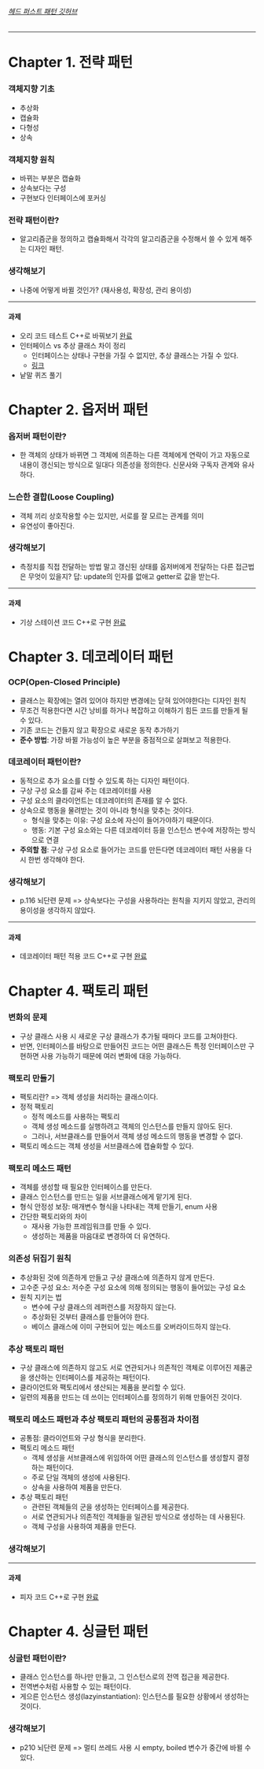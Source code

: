 ###### [헤드 퍼스트 패턴 깃허브](https://github.com/IT-Book-Organization/HeadFirst-DesignPattern)
* * *
Chapter 1. 전략 패턴
=========
### 객체지향 기초
  - 추상화
  - 캡슐화
  - 다형성
  - 상속
### 객체지향 원칙
  - 바뀌는 부분은 캡슐화
  - 상속보다는 구성
  - 구현보다 인터페이스에 포커싱
### 전략 패턴이란?
  - 알고리즘군을 정의하고 캡슐화해서 각각의  알고리즘군을 수정해서 쓸 수 있게 해주는 디자인 패턴.
### 생각해보기
  - 나중에 어떻게 바뀔 것인가? (재사용성, 확장성, 관리 용이성)
* * *
#### 과제
  - 오리 코드 테스트 C++로 바꿔보기 [완료](https://github.com/noodlechoi/DesignPattern/tree/main/Practice/Chapter1)
  - 인터페이스 vs 추상 클래스 차이 정리
    + 인터페이스는 상태나 구현을 가질 수 없지만, 추상 클래스는 가질 수 있다.
    + [링크](https://velog.io/@hyongti/C%EC%B6%94%EC%83%81%ED%81%B4%EB%9E%98%EC%8A%A4-vs.-%EC%9D%B8%ED%84%B0%ED%8E%98%EC%9D%B4%EC%8A%A4-%ED%81%B4%EB%9E%98%EC%8A%A4)
  - 낱말 퀴즈 풀기


Chapter 2.  옵저버 패턴
=========
### 옵저버 패턴이란?
  - 한 객체의 상태가 바뀌면 그 객체에 의존하는 다른 객체에게 연락이 가고 자동으로 내용이 갱신되는 방식으로 일대다 의존성을 정의한다. 신문사와 구독자 관계와 유사하다.
### 느슨한 결합(Loose Coupling)
  - 객체 끼리 상호작용할 수는 있지만, 서로를 잘 모르는 관계를 의미
  - 유연성이 좋아진다.
### 생각해보기
  - 측정치를 직접 전달하는 방법 말고 갱신된 상태를 옵저버에게 전달하는 다른 접근법은 무엇이 있을지? 답: update의 인자를 없애고 getter로 값을 받는다.
* * *
#### 과제
  - 기상 스테이션 코드 C++로 구현 [완료](https://github.com/noodlechoi/DesignPattern/tree/main/Practice/Chapter2)


Chapter 3.  데코레이터 패턴
=========
### OCP(Open-Closed Principle)
  - 클래스는 확장에는 열려 있어야 하지만 변경에는 닫혀 있어야한다는 디자인 원칙
  - 무조건 적용한다면 시간 낭비를 하거나 복잡하고 이해하기 힘든 코드를 만들게 될 수 있다.
  - 기존 코드는 건들지 않고 확장으로 새로운 동작 추가하기
  - **준수 방법**: 가장 바뀔 가능성이 높은 부분을 중점적으로 살펴보고 적용한다.
### 데코레이터 패턴이란?
  - 동적으로 추가 요소를 더할 수 있도록 하는 디자인 패턴이다.
  - 구상 구성 요소를 감싸 주는 데코레이터를 사용
  - 구성 요소의 클라이언트는 데코레이터의 존재를 알 수 없다.
  - 상속으로 행동을 물려받는 것이 아니라 형식을 맞추는 것이다.
    + 형식을 맞추는 이유: 구성 요소에 자신이 들어가야하기 때문이다.
    + 행동: 기본 구성 요소와는 다른 데코레이터 등을 인스턴스 변수에 저장하는 방식으로 연결
  - **주의할 점**: 구상 구성 요소로 들어가는 코드를 만든다면 데코레이터 패턴 사용을 다시 한번 생각해야 한다.
### 생각해보기
  - p.116 뇌단련 문제 => 상속보다는 구성을 사용하라는 원칙을 지키지 않았고, 관리의 용이성을 생각하지 않았다.
* * *
#### 과제
  - 데코레이터 패턴 적용 코드 C++로 구현 [완료](https://github.com/noodlechoi/DesignPattern/tree/main/Practice/Chapter3)


Chapter 4. 팩토리 패턴
=========
### 변화의 문제
  - 구상 클래스 사용 시 새로운 구상 클래스가 추가될 때마다 코드를 고쳐야한다.
  - 반면, 인터페이스를 바탕으로 만들어진 코드는 어떤 클래스든 특정 인터페이스만 구현하면 사용 가능하기 때문에 여러 변화에 대응 가능하다.
### 팩토리 만들기
  - 팩토리란? => 객체 생성을 처리하는 클래스이다.
  - 정적 팩토리
      + 정적 메소드를 사용하는 팩토리
      + 객체 생성 메소드를 실행하려고 객체의 인스턴스를 만들지 않아도 된다.
      + 그러나, 서브클래스를 만들어서 객체 생성 메소드의 행동을 변경할 수 없다.
  - 팩토리 메소드는 객체 생성을 서브클래스에 캡슐화할 수 있다.
### 팩토리 메소드 패턴
  - 객체를 생성할 때 필요한 인터페이스를 만든다.
  - 클래스 인스턴스를 만드는 일을 서브클래스에게 맡기게 된다.
  - 형식 안정성 보장: 매개변수 형식을 나타내는 객체 만들기, enum 사용
  - 간단한 팩토리와의 차이
    + 재사용 가능한 프레임워크를 만들 수 있다.
    + 생성하는 제품을 마음대로 변경하여 더 유연하다.
### 의존성 뒤집기 원칙
  - 추상화된 것에 의존하게 만들고 구상 클래스에 의존하지 않게 만든다.
  - 고수준 구성 요소: 저수준 구성 요소에 의해 정의되는 행동이 들어있는 구성 요소
  - 원칙 지키는 법
    + 변수에 구상 클래스의 레퍼런스를 저장하지 않는다.
    + 추상화된 것부터 클래스를 만들어야 한다.
    + 베이스 클래스에 이미 구현되어 있는 메소드를 오버라이드하지 않는다.
### 추상 팩토리 패턴
  - 구상 클래스에 의존하지 않고도 서로 연관되거나 의존적인 객체로 이루어진 제품군을 생산하는 인터페이스를 제공하는 패턴이다.
  - 클라이언트와 팩토리에서 생산되는 제품을 분리할 수 있다.
  - 일련의 제품을 만드는  데 쓰이는 인터페이스를 정의하기 위해 만들어진 것이다.
### 팩토리 메소드 패턴과 추상 팩토리 패턴의 공통점과 차이점
  - 공통점: 클라이언트와 구상 형식을 분리한다.
  - 팩토리 메소드 패턴
    + 객체 생성을 서브클래스에 위임하여 어떤 클래스의 인스턴스를 생성할지 결정하는 패턴이다.
    + 주로 단일 객체의 생성에 사용된다.
    + 상속을 사용하여 제품을 만든다.
  - 추상 팩토리 패턴
    + 관련된 객체들의 군을 생성하는 인터페이스를 제공한다.
    + 서로 연관되거나 의존적인 객체들을 일관된 방식으로 생성하는 데 사용된다.
    + 객체 구성을 사용하여 제품을 만든다.
### 생각해보기
* * *
#### 과제
  - 피자 코드 C++로 구현 [완료](https://github.com/noodlechoi/DesignPattern/tree/main/Practice/Chapter4)


Chapter 4. 싱글턴 패턴
=========
### 싱글턴 패턴이란?
- 클래스 인스턴스를 하나만 만들고, 그 인스턴스로의 전역 접근을 제공한다.
- 전역변수처럼 사용할 수 있는 패턴이다.
- 게으른 인스턴스 생성(lazyinstantiation): 인스턴스를 필요한 상황에서 생성하는 것이다.
### 생각해보기
  - p210 뇌단련 문제 => 멀티 쓰레드 사용 시 empty, boiled 변수가 중간에 바뀔 수 있다.
